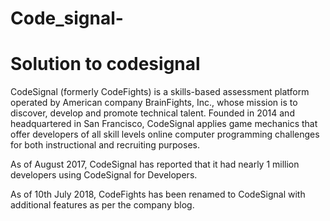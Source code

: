 # Code_signal-
# Solution to codesignal 
CodeSignal (formerly CodeFights) is a skills-based assessment platform operated by American company BrainFights, Inc., whose mission is to discover, develop and promote technical talent. Founded in 2014 and headquartered in San Francisco, CodeSignal applies game mechanics that offer developers of all skill levels online computer programming challenges for both instructional and recruiting purposes.

As of August 2017, CodeSignal has reported that it had nearly 1 million developers using CodeSignal for Developers.

As of 10th July 2018, CodeFights has been renamed to CodeSignal with additional features as per the company blog.
